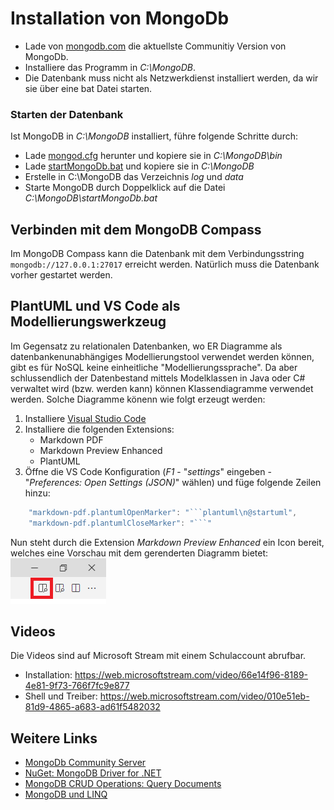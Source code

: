 # Installation von MongoDb

- Lade von [mongodb.com](https://www.mongodb.com/try/download/community) die aktuellste
  Communitiy Version von MongoDb.
- Installiere das Programm in *C:\MongoDB*.
- Die Datenbank muss nicht als Netzwerkdienst installiert werden, da wir sie über eine bat
  Datei starten.

### Starten der Datenbank

Ist MongoDB in *C:\MongoDB* installiert, führe folgende Schritte durch:
- Lade [mongod.cfg](mongod.cfg) herunter und kopiere sie in *C:\MongoDB\bin*
- Lade [startMongoDb.bat](startMongoDb.bat) und kopiere sie in *C:\MongoDB*
- Erstelle in C:\MongoDB das Verzeichnis *log* und *data*
- Starte MongoDB durch Doppelklick auf die Datei *C:\MongoDB\startMongoDb.bat*

## Verbinden mit dem MongoDB Compass

Im MongoDB Compass kann die Datenbank mit dem Verbindungsstring `mongodb://127.0.0.1:27017` erreicht
werden. Natürlich muss die Datenbank vorher gestartet werden.

## PlantUML und VS Code als Modellierungswerkzeug

Im Gegensatz zu relationalen Datenbanken, wo ER Diagramme als datenbankenunabhängiges Modellierungstool
verwendet werden können, gibt es für NoSQL keine einheitliche "Modellierungssprache". Da aber
schlussendlich der Datenbestand mittels Modelklassen in Java oder C# verwaltet wird (bzw. werden kann)
können Klassendiagramme verwendet werden. Solche Diagramme könenn wie folgt erzeugt werden:

1. Installiere [Visual Studio Code](https://code.visualstudio.com)
2. Installiere die folgenden Extensions:
   - Markdown PDF
   - Markdown Preview Enhanced
   - PlantUML
3. Öffne die VS Code Konfiguration (*F1* - "*settings*" eingeben - "*Preferences: Open Settings (JSON)*" wählen)
   und füge folgende Zeilen hinzu:

```javascript
    "markdown-pdf.plantumlOpenMarker": "```plantuml\n@startuml",
    "markdown-pdf.plantumlCloseMarker": "```"   
```

Nun steht durch die Extension *Markdown Preview Enhanced* ein Icon bereit, welches eine Vorschau mit
dem gerenderten Diagramm bietet:
![](preview_vscode.png)

## Videos

Die Videos sind auf Microsoft Stream mit einem Schulaccount abrufbar.

- Installation: https://web.microsoftstream.com/video/66e14f96-8189-4e81-9f73-766f7fc9e877
- Shell und Treiber: https://web.microsoftstream.com/video/010e51eb-81d9-4865-a683-ad61f5482032

## Weitere Links

- [MongoDb Community Server](https://www.mongodb.com/try/download/community)
- [NuGet: MongoDB Driver for .NET](https://www.nuget.org/packages/MongoDB.Driver/)
- [MongoDB CRUD Operations: Query Documents](https://docs.mongodb.com/manual/tutorial/query-documents/)
- [MongoDB und LINQ](https://mongodb.github.io/mongo-csharp-driver/2.11/reference/driver/crud/linq/)

